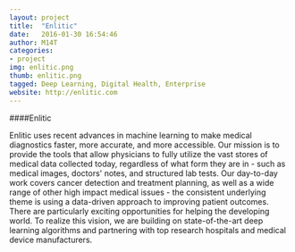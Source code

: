 ```yaml
---
layout: project
title:  "Enlitic"
date:   2016-01-30 16:54:46
author: M14T
categories:
- project
img: enlitic.png
thumb: enlitic.png
tagged: Deep Learning, Digital Health, Enterprise
website: http://enlitic.com
---
```

####Enlitic

Enlitic uses recent advances in machine learning to make medical diagnostics faster, more accurate, and more accessible. Our mission is to provide the tools that allow physicians to fully utilize the vast stores of medical data collected today, regardless of what form they are in - such as medical images, doctors' notes, and structured lab tests. Our day-to-day work covers cancer detection and treatment planning, as well as a wide range of other high impact medical issues - the consistent underlying theme is using a data-driven approach to improving patient outcomes. There are particularly exciting opportunities for helping the developing world. To realize this vision, we are building on state-of-the-art deep learning algorithms and partnering with top research hospitals and medical device manufacturers.